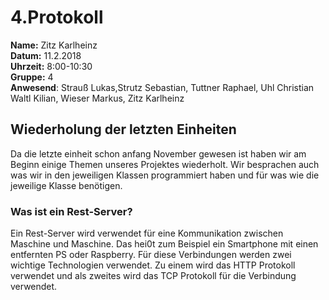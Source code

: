# 4.Protokoll
**Name:** Zitz Karlheinz   
**Datum:** 11.2.2018  
**Uhrzeit:** 8:00-10:30  
**Gruppe:** 4  
**Anwesend**: Strauß Lukas,Strutz Sebastian, Tuttner Raphael,  Uhl Christian  Waltl Kilian, Wieser Markus, Zitz Karlheinz  

## Wiederholung der letzten Einheiten  

Da die letzte einheit schon anfang November gewesen ist haben wir am Beginn einige Themen unseres Projektes wiederholt. Wir besprachen auch was wir in den jeweiligen Klassen programmiert haben und für was wie die jeweilige Klasse benötigen. 

### Was ist ein Rest-Server?
Ein Rest-Server wird verwendet für eine Kommunikation zwischen Maschine und Maschine. Das hei0t zum Beispiel ein Smartphone mit einen entfernten PS oder Raspberry. Für diese Verbindungen werden zwei wichtige Technologien verwendet. Zu einem wird das HTTP Protokoll verwendet und als zweites wird das TCP Protokoll für die Verbindung verwendet.  
